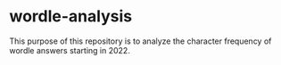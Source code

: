 # wordle-analysis

This purpose of this repository is to analyze the character frequency of wordle answers starting in 2022.
